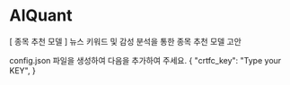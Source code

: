 # AIQuant
[ 종목 추천 모델 ] 뉴스 키워드 및 감성 분석을 통한 종목 추천 모델 고안

config.json 파일을 생성하여 다음을 추가하여 주세요.
{
	"crtfc_key": "Type your KEY",
}